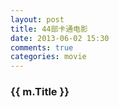 ```yaml
---
layout: post
title: 44部卡通电影
date: 2013-06-02 15:30
comments: true
categories: movie
---
```



<div ng-app="app">
  <div class="container">
    <div ng-controller="mainCtrl">
      <div class='m' ng-repeat="m in movies">
        <h3>{{ m.Title }}</h3>
        <div ng-bind-html-unsafe='m.Content'></div>
      </div>
    </div>
  </div>
</div>